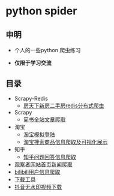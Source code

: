 # python spider
## 申明

+ 个人的一些python 爬虫练习

+ **仅限于学习交流**

## 目录

+ Scrapy-Redis
  + [房天下新房二手房redis分布式爬虫](https://github.com/liangzhuz/fangtianxia_redis)
+ Scrapy
  + [简书全站文章爬取](https://github.com/liangzhuz/jianshucode)
+ 淘宝
  + [淘宝模拟登陆](https://github.com/liangzhuz/python_spider/tree/master/login_taobao)
  + [淘宝搜索商品信息爬取及可视化展示](https://github.com/liangzhuz/python_spider/tree/master/taobao_search_commodity_info)
+ 知乎
  + [知乎问题回答信息爬取](https://github.com/liangzhuz/python_spider/tree/master/zhihu)
+ [观察者网站首页新闻爬取](https://github.com/liangzhuz/python_spider/tree/master/guanchazhe)
+ [bilibili用户信息爬取](https://github.com/liangzhuz/python_spider/tree/master/bilibili-user-info)
+ [下载工具](https://github.com/liangzhuz/python_spider/tree/master/file_download)
+ [抖音无水印视频下载](https://github.com/liangzhuz/python_spider/tree/master/douyin)
